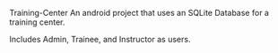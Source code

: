 Training-Center
An android project that uses an SQLite Database for a training center.

Includes Admin, Trainee, and Instructor as users.
